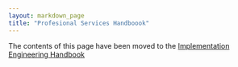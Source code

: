 ```yaml
---
layout: markdown_page
title: "Profesional Services Handboook"
---
```

The contents of this page have been moved to the [Implementation Engineering Handbook](https://github.com/daijapan/test/tree/master/customer-success/implementation-engineering/index.html.md)
